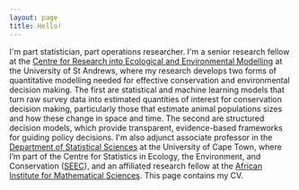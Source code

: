 ```yaml
---
layout: page
title: Hello!
---
```


I'm part statistician, part operations researcher. I'm a senior research fellow at the [Centre for Research into Ecological and Environmental Modelling](https://www.creem.st-andrews.ac.uk/) at the University of St Andrews, where my research develops two forms of quantitative modelling needed for effective conservation and environmental decision making. The first are statistical and machine learning models that turn raw survey data into estimated quantities of interest for conservation decision making, particularly those that estimate animal populations sizes and how these change in space and time. The second are structured decision models, which provide transparent, evidence-based frameworks for guiding policy decisions. I'm also adjunct associate professor in the [Department of Statistical Sciences](http://www.stats.uct.ac.za/) at the University of Cape Town, where I’m part of the Centre for Statistics in Ecology, the Environment, and Conservation ([SEEC](http://www.seec.uct.ac.za/)), and an affiliated research fellow at the [African Institute for Mathematical Sciences](https://aims.ac.za/). This page contains my CV.
